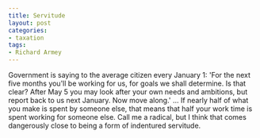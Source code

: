 ```yaml
---
title: Servitude
layout: post
categories:
- taxation
tags:
- Richard Armey
---
```


Government is saying to the average citizen every January 1: 'For the next five months you'll be working for us, for goals we shall determine. Is that clear? After May 5 you may look after your own needs and ambitions, but report back to us next January. Now move along.' ... If nearly half of what you make is spent by someone else, that means that half your work time is spent working for someone else. Call me a radical, but I think that comes dangerously close to being a form of indentured servitude.